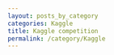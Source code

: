 ```yaml
---
layout: posts_by_category
categories: Kaggle
title: Kaggle competition
permalink: /category/Kaggle
---
```

